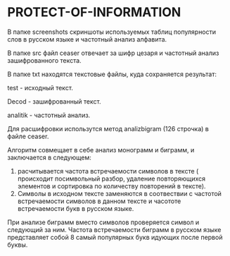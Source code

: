 # PROTECT-OF-INFORMATION
В папке screenshots скриншоты используемых таблиц популярности слов в русском языке и частотный анализ алфавита.

В папке src файл ceaser отвечает за шифр цезаря и частотный анализ зашифрованного текста.

В папке txt находятся текстовые файлы, куда сохраняется результат:

test - исходный текст.

Decod - зашифрованный текст.

analitik - частотный анализ.

Для расшифровки использутся метод analizbigram (126 строчка) в файле ceaser.

Алгоритм совмещает в себе анализ монограмм и биграмм, и заключается в следующем:

  1. расчитывается частота встречаемости символов в тексте ( происходит посимвольный разбор, удаление повторяющихся элементов и сортировка по количеству повторений в тексте).
  2. Символы в исходном тексте заменяются в соотвествии с частотой встречаемости символов в данном тексте и часототе встречаемости букв в русском языке.

При анализе биграмм вместо символов проверяется символ и следующий за ним.
Частота встречаемости биграмм в русском языке представляет собой 8 самый популярных букв идующих после первой буквы.
